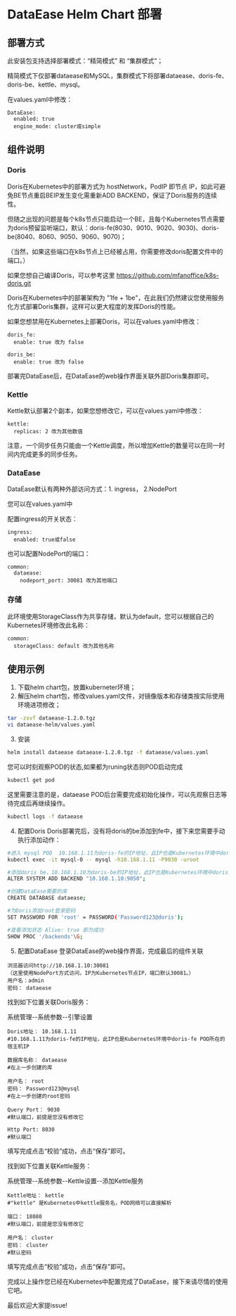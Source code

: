 # DataEase Helm Chart 部署
## 部署方式
此安装包支持选择部署模式：“精简模式” 和 “集群模式”；

精简模式下仅部署dataease和MySQL，集群模式下将部署dataease、doris-fe、doris-be、kettle、mysql。

在values.yaml中修改：
```
DataEase:
  enabled: true
  engine_mode: cluster或simple
```

## 组件说明
### Doris
Doris在Kubernetes中的部署方式为 hostNetwork，PodIP 即节点 IP，如此可避免BE节点重启BEIP发生变化需重新ADD BACKEND，保证了Doris服务的连续性。

但随之出现的问题是每个k8s节点只能启动一个BE，且每个Kubernetes节点需要为doris预留监听端口，默认：doris-fe(8030、9010、9020、9030)、doris-be(8040、8060、9050、9060、9070)；

（当然，如果这些端口在k8s节点上已经被占用，你需要修改doris配置文件中的端口。）

如果您想自己编译Doris，可以参考这里 https://github.com/mfanoffice/k8s-doris.git

Doris在Kubernetes中的部署架构为 "1fe + 1be"，在此我们仍然建议您使用服务化方式部署Doris集群，这样可以更大程度的发挥Doris的性能。

如果您想禁用在Kubernetes上部署Doris，可以在values.yaml中修改：
```
doris_fe:
  enable: true 改为 false

doris_be:
  enable: true 改为 false
```
部署完DataEase后，在DataEase的web操作界面关联外部Doris集群即可。

### Kettle
Kettle默认部署2个副本，如果您想修改它，可以在values.yaml中修改：
```
kettle:
  replicas: 2 改为其他数值
```
注意，一个同步任务只能由一个Kettle调度，所以增加Kettle的数量可以在同一时间内完成更多的同步任务。

### DataEase
DataEase默认有两种外部访问方式：1. ingress， 2.NodePort 

您可以在values.yaml中

配置ingress的开关状态：
```
ingress:
  enabled: true或false
```
也可以配置NodePort的端口：
```
common:
  dataease:
    nodeport_port: 30081 改为其他端口
```
### 存储
此环境使用StorageClass作为共享存储，默认为default，您可以根据自己的Kubernetes环境修改此名称：
```
common:
  storageClass: default 改为其他名称
```

## 使用示例
1. 下载helm chart包，放置kuberneter环境；
2. 解压helm chart包，修改values.yaml文件，对镜像版本和存储类按实际使用环境进项修改；
```bash
tar -zxvf dataease-1.2.0.tgz
vi dataease-helm/values.yaml
```
3. 安装
```bash
helm install dataease dataease-1.2.0.tgz -f dataease/values.yaml
```

您可以时刻观察POD的状态,如果都为runing状态则POD启动完成
```bash
kubectl get pod
```

这里需要注意的是，dataease POD后台需要完成初始化操作，可以先观察日志等待完成后再继续操作。
```bash
kubectl logs -f dataease
```
4. 配置Doris
Doris部署完后，没有将doris的be添加到fe中，接下来您需要手动执行添加动作：
```bash
#进入 mysql POD  10.168.1.11为doris-fe的IP地址，此IP也是Kubernetes环境中doris-fe POD所在的宿主机IP
kubectl exec -it mysql-0 -- mysql -h10.168.1.11 -P9030 -uroot

#添加doris be，10.168.1.10为doris-be的IP地址，此IP也是Kubernetes环境中doris-be POD所在的宿主机IP，端口默认不修改。
ALTER SYSTEM ADD BACKEND "10.168.1.10:9050";

#创建DataEase需要的库
CREATE DATABASE dataease;

#为Doris添加root登录密码
SET PASSWORD FOR 'root' = PASSWORD('Password123@doris');

#查看添加状态 Alive: true 即为成功
SHOW PROC '/backends'\G;
```

5. 配置DataEase
登录DataEase的web操作界面，完成最后的组件关联
```
浏览器访问http://10.168.1.10:30081 
（这里使用NodePort方式访问，IP为Kubernetes节点IP，端口默认30081。）
用户名：admin
密码： dataease
```

找到如下位置关联Doris服务： 

系统管理--系统参数--引擎设置
```
Doris地址： 10.168.1.11
#10.168.1.11为doris-fe的IP地址，此IP也是Kubernetes环境中doris-fe POD所在的宿主机IP

数据库名称： dataease
#在上一步创建的库

用户名： root
密码： Password123@mysql
#在上一步创建的root密码

Query Port： 9030
#默认端口，前提是您没有修改它

Http Port: 8030
#默认端口
```
填写完成点击“校验”成功，点击“保存”即可。

找到如下位置关联Kettle服务： 

系统管理--系统参数--Kettle设置--添加Kettle服务
```
Kettle地址： kettle
#"kettle" 是Kubernetes中kettle服务名，POD网络可以直接解析

端口： 18080
#默认端口，前提是您没有修改它

用户名： cluster
密码： cluster
#默认密码
```
填写完成点击“校验”成功，点击“保存”即可。

完成以上操作您已经在Kubernetes中配置完成了DataEase，接下来请尽情的使用它吧。

最后欢迎大家提issue!
